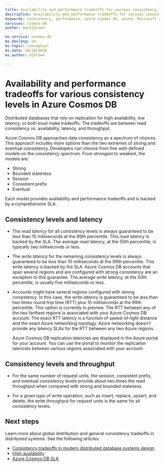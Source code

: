 ```yaml
---
title: Availability and performance tradeoffs for various consistency levels in Azure Cosmos DB | Microsoft Docs
description: Availability and performance tradeoffs for various consistency levels in Azure Cosmos DB.
keywords: consistency, performance, azure cosmos db, azure, Microsoft azure
services: cosmos-db
author: markjbrown

ms.service: cosmos-db
ms.devlang: na
ms.topic: conceptual
ms.date: 10/20/2018
ms.author: mjbrown

---
```


# Availability and performance tradeoffs for various consistency levels in Azure Cosmos DB

Distributed databases that rely on replication for high availability, low latency, or both must make tradeoffs. The tradeoffs are between read consistency vs. availability, latency, and throughput. 

Azure Cosmos DB approaches data consistency as a spectrum of choices. This approach includes more options than the two extremes of strong and eventual consistency. Developers can choose from five well-defined models on the consistency spectrum. From strongest to weakest, the models are:

- Strong 
- Bounded staleness 
- Session 
- Consistent prefix 
- Eventual 

Each model provides availability and performance tradeoffs and is backed by a comprehensive SLA.

## Consistency levels and latency

- The *read latency* for all consistency levels is always guaranteed to be less than 10 milliseconds at the 99th percentile. This read latency is backed by the SLA. The average read latency, at the 50th percentile, is typically two milliseconds or less.

-  The *write latency* for the remaining consistency levels is always guaranteed to be less than 10 milliseconds at the 99th percentile. This write latency is backed by the SLA. Azure Cosmos DB accounts that span several regions and are configured with strong consistency are an exception to this guarantee. The average write latency, at the 50th percentile, is usually five milliseconds or less.

-  Accounts might have several regions configured with strong consistency. In this case, the write latency is guaranteed to be less than two times round-trip time (RTT) plus 10 milliseconds at the 99th percentile. This option is currently in preview. The RTT between any of the two farthest regions is associated with your Azure Cosmos DB account. The exact RTT latency is a function of speed-of-light distance and the exact Azure networking topology. Azure networking doesn't provide any latency SLAs for the RTT between any two Azure regions. 

    Azure Cosmos DB replication latencies are displayed in the Azure portal for your account. You can use the portal to monitor the replication latencies between various regions associated with your account.

## Consistency levels and throughput

- For the same number of request units, the session, consistent prefix, and eventual consistency levels provide about two times the read throughput when compared with strong and bounded staleness.

- For a given type of write operation, such as insert, replace, upsert, and delete, the write throughput for request units is the same for all consistency levels.

## Next steps

Learn more about global distribution and general consistency tradeoffs in distributed systems. See the following articles:

* [Consistency tradeoffs in modern distributed database systems design](https://www.computer.org/web/csdl/index/-/csdl/mags/co/2012/02/mco2012020037-abs.html)
* [High availability](high-availability.md)
* [Azure Cosmos DB SLA](https://azure.microsoft.com/support/legal/sla/cosmos-db/v1_2/)
